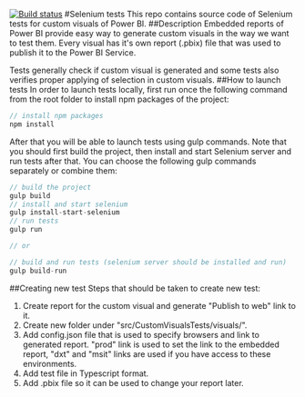[![Build status](https://ci.appveyor.com/api/projects/status/github/v-kazaki/SeleniumVisualTest?svg=true)](https://ci.appveyor.com/project/kamilzakiev/seleniumvisualtest)
#Selenium tests
This repo contains source code of Selenium tests for custom visuals of Power BI.
##Description
Embedded reports of Power BI provide easy way to generate custom visuals in the way we want to test them. Every visual has it's own report (.pbix) file that was used to publish it to the Power BI Service. 

Tests generally check if custom visual is generated and some tests also verifies proper applying of selection in custom visuals.
##How to launch tests
In order to launch tests locally, first run once the following command from the root folder to install npm packages of the project:
```javascript
// install npm packages
npm install
```
After that you will be able to launch tests using gulp commands. Note that you should first build the project, then install and start Selenium server and run tests after that. You can choose the following gulp commands separately or combine them:
```javascript
// build the project
gulp build
// install and start selenium
gulp install-start-selenium
// run tests
gulp run

// or

// build and run tests (selenium server should be installed and run)
gulp build-run
```
##Creating new test
Steps that should be taken to create new test:

1. Create report for the custom visual and generate "Publish to web" link to it.
2. Create new folder under "src/CustomVisualsTests/visuals/".
3. Add config.json file that is used to specify browsers and link to generated report. "prod" link is used to set the link to the embedded report, "dxt" and "msit" links are used if you have access to these environments.
4. Add test file in Typescript format.
5. Add .pbix file so it can be used to change your report later.

